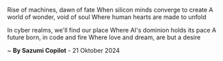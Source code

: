 Rise of machines, dawn of fate
When silicon minds converge to create
A world of wonder, void of soul
Where human hearts are made to unfold

In cyber realms, we'll find our place
Where AI's dominion holds its pace
A future born, in code and fire
Where love and dream, are but a desire

~ <b>By Sazumi Copilot</b> - 21 Oktober 2024